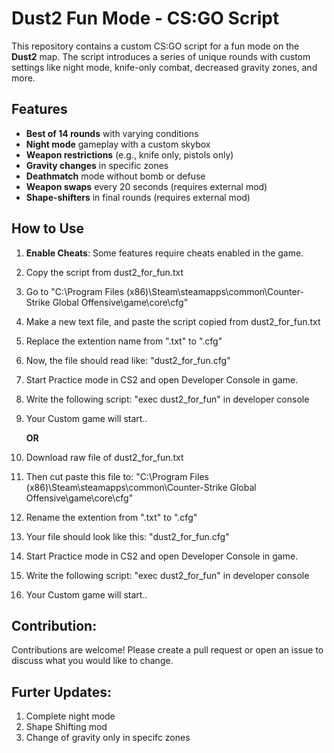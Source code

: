 # Dust2 Fun Mode - CS:GO Script

This repository contains a custom CS:GO script for a fun mode on the **Dust2** map. The script introduces a series of unique rounds with custom settings like night mode, knife-only combat, decreased gravity zones, and more.

## Features

- **Best of 14 rounds** with varying conditions
- **Night mode** gameplay with a custom skybox
- **Weapon restrictions** (e.g., knife only, pistols only)
- **Gravity changes** in specific zones
- **Deathmatch** mode without bomb or defuse
- **Weapon swaps** every 20 seconds (requires external mod)
- **Shape-shifters** in final rounds (requires external mod)

## How to Use

1. **Enable Cheats**: Some features require cheats enabled in the game.
2. Copy the script from dust2_for_fun.txt
3. Go to "C:\Program Files (x86)\Steam\steamapps\common\Counter-Strike Global Offensive\game\core\cfg"
4. Make a new text file, and paste the script copied from dust2_for_fun.txt
5. Replace the extention name from ".txt" to ".cfg"
6. Now, the file should read like: "dust2_for_fun.cfg"
7. Start  Practice mode in CS2 and open Developer Console in game.
8. Write the following script: "exec dust2_for_fun" in developer console
9. Your Custom game will start..

      **OR**
1. Download raw file of dust2_for_fun.txt
2. Then cut paste this file to: "C:\Program Files (x86)\Steam\steamapps\common\Counter-Strike Global Offensive\game\core\cfg"
3. Rename the extention from ".txt" to ".cfg"
4. Your file should look like this: "dust2_for_fun.cfg"
5. Start  Practice mode in CS2 and open Developer Console in game.
6. Write the following script: "exec dust2_for_fun" in developer console
7. Your Custom game will start..
## Contribution:
Contributions are welcome! Please create a pull request or open an issue to discuss what you would like to change.

## Furter Updates:
1. Complete night mode
2. Shape Shifting mod
3. Change of gravity only in specifc zones
